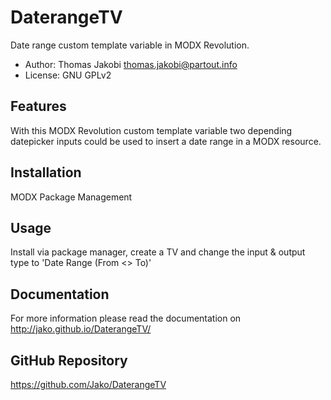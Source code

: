 # DaterangeTV

Date range custom template variable in MODX Revolution.

- Author: Thomas Jakobi <thomas.jakobi@partout.info>
- License: GNU GPLv2

## Features

With this MODX Revolution custom template variable two depending datepicker
inputs could be used to insert a date range in a MODX resource.

## Installation

MODX Package Management

## Usage

Install via package manager, create a TV and change the input & output type to 'Date Range (From <> To)'

## Documentation

For more information please read the documentation on http://jako.github.io/DaterangeTV/

## GitHub Repository

https://github.com/Jako/DaterangeTV

